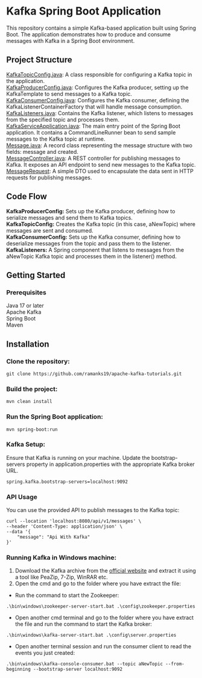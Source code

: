 # Kafka Spring Boot Application
This repository contains a simple Kafka-based application built using Spring Boot. The application demonstrates how to produce and consume messages with Kafka in a Spring Boot environment.

## Project Structure
[KafkaTopicConfig.java](https://github.com/ramanks19/apache-kafka-tutorials/blob/main/kafkaService/src/main/java/io/ramanksingh/kafkaService/config/KafkaTopicConfig.java): A class responsible for configuring a Kafka topic in the application.<br>
[KafkaProducerConfig.java](https://github.com/ramanks19/apache-kafka-tutorials/blob/main/kafkaService/src/main/java/io/ramanksingh/kafkaService/config/KafkaProducerConfig.java): Configures the Kafka producer, setting up the KafkaTemplate to send messages to a Kafka topic.<br>
[KafkaConsumerConfig.java](https://github.com/ramanks19/apache-kafka-tutorials/blob/main/kafkaService/src/main/java/io/ramanksingh/kafkaService/config/KafkaConsumerConfig.java): Configures the Kafka consumer, defining the KafkaListenerContainerFactory that will handle message consumption.<br>
[KafkaListeners.java](https://github.com/ramanks19/apache-kafka-tutorials/blob/main/kafkaService/src/main/java/io/ramanksingh/kafkaService/KafkaListeners.java): Contains the Kafka listener, which listens to messages from the specified topic and processes them.<br>
[KafkaServiceApplication.java](https://github.com/ramanks19/apache-kafka-tutorials/blob/main/kafkaService/src/main/java/io/ramanksingh/kafkaService/KafkaServiceApplication.java): The main entry point of the Spring Boot application. It contains a CommandLineRunner bean to send sample messages to the Kafka topic at runtime.<br>
[Message.java](https://github.com/ramanks19/apache-kafka-tutorials/blob/main/kafkaService/src/main/java/io/ramanksingh/kafkaService/Message.java): A record class representing the message structure with two fields: message and created.<br>
[MessageController.java](https://github.com/ramanks19/apache-kafka-tutorials/blob/main/kafkaService/src/main/java/io/ramanksingh/kafkaService/MessageController.java): A REST controller for publishing messages to Kafka. It exposes an API endpoint to send new messages to the Kafka topic.<br>
[MessageRequest](https://github.com/ramanks19/apache-kafka-tutorials/blob/main/kafkaService/src/main/java/io/ramanksingh/kafkaService/MessageRequest.java): A simple DTO used to encapsulate the data sent in HTTP requests for publishing messages.<br>

## Code Flow
**KafkaProducerConfig:** Sets up the Kafka producer, defining how to serialize messages and send them to Kafka topics.<br>
**KafkaTopicConfig:** Creates the Kafka topic (in this case, aNewTopic) where messages are sent and consumed.<br>
**KafkaConsumerConfig:** Sets up the Kafka consumer, defining how to deserialize messages from the topic and pass them to the listener.<br>
**KafkaListeners:** A Spring component that listens to messages from the aNewTopic Kafka topic and processes them in the listener() method.<br>

## Getting Started
### Prerequisites
Java 17 or later<br>
Apache Kafka<br>
Spring Boot<br>
Maven<br>

## Installation
### Clone the repository:
```
git clone https://github.com/ramanks19/apache-kafka-tutorials.git
```

### Build the project:
```
mvn clean install
```

### Run the Spring Boot application:
```
mvn spring-boot:run
```

### Kafka Setup:
Ensure that Kafka is running on your machine. Update the bootstrap-servers property in application.properties with the appropriate Kafka broker URL.
```
spring.kafka.bootstrap-servers=localhost:9092
```

### API Usage
You can use the provided API to publish messages to the Kafka topic:
```
curl --location 'localhost:8080/api/v1/messages' \
--header 'Content-Type: application/json' \
--data '{
    "message": "Api With Kafka"
}'
```

### Running Kafka in Windows machine:
1. Download the Kafka archive from the [official website](https://www.apache.org/dyn/closer.cgi?path=/kafka/3.8.0/kafka_2.13-3.8.0.tgz) and extract it using a tool like PeaZip, 7-Zip, WinRAR etc.
2. Open the cmd and go to the folder where you have extract the file:
  - Run the command to start the Zookeeper:
```
.\bin\windows\zookeeper-server-start.bat .\config\zookeeper.properties
```
  - Open another cmd terminal and go to the folder where you have extract the file and run the command to start the Kafka broker:
```
.\bin\windows\kafka-server-start.bat .\config\server.properties
```
  - Open another terminal session and run the consumer client to read the events you just created:
```
.\bin\windows\kafka-console-consumer.bat --topic aNewTopic --from-beginning --bootstrap-server localhost:9092
```
